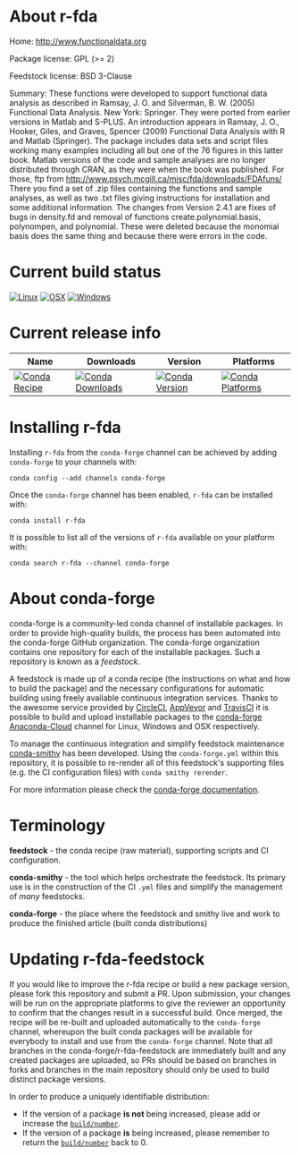 About r-fda
===========

Home: http://www.functionaldata.org

Package license: GPL (>= 2)

Feedstock license: BSD 3-Clause

Summary: These functions were developed to support functional data analysis as described in
Ramsay, J. O. and Silverman, B. W. (2005) Functional Data Analysis. New York: Springer.  They
were ported from earlier versions in Matlab and S-PLUS.  An introduction appears
in Ramsay, J. O., Hooker, Giles, and Graves, Spencer (2009) Functional Data Analysis
with R and Matlab (Springer). The package includes data sets and script files working
many examples including all but one of the 76 figures in this latter book.  Matlab
versions of the code and sample analyses are no longer distributed through CRAN,
as they were when the book was published.  For those, ftp from <http://www.psych.mcgill.ca/misc/fda/downloads/FDAfuns/>
There you find a set of .zip files containing the functions and sample analyses,
as well as two .txt files giving instructions for installation and some additional
information. The changes from Version 2.4.1 are fixes of bugs in density.fd and
removal of functions create.polynomial.basis, polynompen, and  polynomial. These
were deleted because the monomial basis does the same thing and because there were
errors in the code.




Current build status
====================

[![Linux](https://img.shields.io/circleci/project/github/conda-forge/r-fda-feedstock/master.svg?label=Linux)](https://circleci.com/gh/conda-forge/r-fda-feedstock)
[![OSX](https://img.shields.io/travis/conda-forge/r-fda-feedstock/master.svg?label=macOS)](https://travis-ci.org/conda-forge/r-fda-feedstock)
[![Windows](https://img.shields.io/appveyor/ci/conda-forge/r-fda-feedstock/master.svg?label=Windows)](https://ci.appveyor.com/project/conda-forge/r-fda-feedstock/branch/master)

Current release info
====================

| Name | Downloads | Version | Platforms |
| --- | --- | --- | --- |
| [![Conda Recipe](https://img.shields.io/badge/recipe-r--fda-green.svg)](https://anaconda.org/conda-forge/r-fda) | [![Conda Downloads](https://img.shields.io/conda/dn/conda-forge/r-fda.svg)](https://anaconda.org/conda-forge/r-fda) | [![Conda Version](https://img.shields.io/conda/vn/conda-forge/r-fda.svg)](https://anaconda.org/conda-forge/r-fda) | [![Conda Platforms](https://img.shields.io/conda/pn/conda-forge/r-fda.svg)](https://anaconda.org/conda-forge/r-fda) |

Installing r-fda
================

Installing `r-fda` from the `conda-forge` channel can be achieved by adding `conda-forge` to your channels with:

```
conda config --add channels conda-forge
```

Once the `conda-forge` channel has been enabled, `r-fda` can be installed with:

```
conda install r-fda
```

It is possible to list all of the versions of `r-fda` available on your platform with:

```
conda search r-fda --channel conda-forge
```


About conda-forge
=================

conda-forge is a community-led conda channel of installable packages.
In order to provide high-quality builds, the process has been automated into the
conda-forge GitHub organization. The conda-forge organization contains one repository
for each of the installable packages. Such a repository is known as a *feedstock*.

A feedstock is made up of a conda recipe (the instructions on what and how to build
the package) and the necessary configurations for automatic building using freely
available continuous integration services. Thanks to the awesome service provided by
[CircleCI](https://circleci.com/), [AppVeyor](http://www.appveyor.com/)
and [TravisCI](https://travis-ci.org/) it is possible to build and upload installable
packages to the [conda-forge](https://anaconda.org/conda-forge)
[Anaconda-Cloud](http://docs.anaconda.org/) channel for Linux, Windows and OSX respectively.

To manage the continuous integration and simplify feedstock maintenance
[conda-smithy](http://github.com/conda-forge/conda-smithy) has been developed.
Using the ``conda-forge.yml`` within this repository, it is possible to re-render all of
this feedstock's supporting files (e.g. the CI configuration files) with ``conda smithy rerender``.

For more information please check the [conda-forge documentation](https://conda-forge.org/docs/).

Terminology
===========

**feedstock** - the conda recipe (raw material), supporting scripts and CI configuration.

**conda-smithy** - the tool which helps orchestrate the feedstock.
                   Its primary use is in the construction of the CI ``.yml`` files
                   and simplify the management of *many* feedstocks.

**conda-forge** - the place where the feedstock and smithy live and work to
                  produce the finished article (built conda distributions)


Updating r-fda-feedstock
========================

If you would like to improve the r-fda recipe or build a new
package version, please fork this repository and submit a PR. Upon submission,
your changes will be run on the appropriate platforms to give the reviewer an
opportunity to confirm that the changes result in a successful build. Once
merged, the recipe will be re-built and uploaded automatically to the
`conda-forge` channel, whereupon the built conda packages will be available for
everybody to install and use from the `conda-forge` channel.
Note that all branches in the conda-forge/r-fda-feedstock are
immediately built and any created packages are uploaded, so PRs should be based
on branches in forks and branches in the main repository should only be used to
build distinct package versions.

In order to produce a uniquely identifiable distribution:
 * If the version of a package **is not** being increased, please add or increase
   the [``build/number``](http://conda.pydata.org/docs/building/meta-yaml.html#build-number-and-string).
 * If the version of a package **is** being increased, please remember to return
   the [``build/number``](http://conda.pydata.org/docs/building/meta-yaml.html#build-number-and-string)
   back to 0.